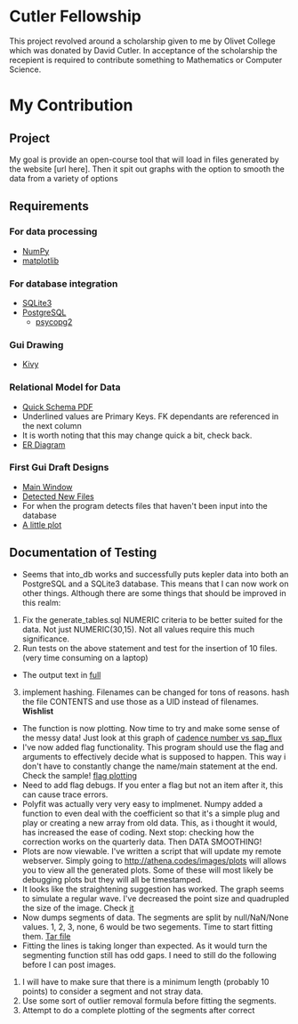 # Cutler Fellowship

This project revolved around a scholarship given to me by Olivet College which was donated by David Cutler. In acceptance of the scholarship the recepient is required to contribute something to Mathematics or Computer Science.

# My Contribution
## Project
My goal is provide an open-course tool that will load in files generated by the website [url here]. Then it spit out graphs with the option to smooth the data from a variety of options

## Requirements
### For data processing
* [NumPy](http://www.numpy.org/)
* [matplotlib](http://matplotlib.org/)

### For database integration
* [SQLite3](https://www.sqlite.org/)
* [PostgreSQL](http://www.postgresql.org/)
  * [psycopg2](http://initd.org/psycopg/)

### Gui Drawing
* [Kivy](https://Kivy.org)

### Relational Model for Data
* [Quick Schema PDF](http://athena.codes/images/relationmodel.pdf)
 * Underlined values are Primary Keys. FK dependants are referenced in the next column
 * It is worth noting that this may change quick a bit, check back.
* [ER Diagram](http://athena.codes/images/erdia.png)

### First Gui Draft Designs
* [Main Window](http://athena.codes/images/Sample.1.MainWindow.png)
* [Detected New Files](http://athena.codes/images/Sample.1.Detected.png)
 * For when the program detects files that haven't been input into the database
* [A little plot](http://athena.codes/images/Sample.1.PlotWindow.png)

## Documentation of Testing
* Seems that into_db works and successfully puts kepler data into both an PostgreSQL and a SQLite3 database. This means that I can now work on other things. Although there are some things that should be improved in this realm:
 1. Fix the generate_tables.sql NUMERIC criteria to be better suited for the data. Not just NUMERIC(30,15). Not all values require this much significance.
 2. Run tests on the above statement and test for the insertion of 10 files. (very time consuming on a laptop)
  * The output text in [full](http://athena.codes/ftp/output.intodb.01232016.txt)
 3. implement hashing. Filenames can be changed for tons of reasons. hash the file CONTENTS and use those as a UID instead of filenames. **Wishlist**
* The function is now plotting. Now time to try and make some sense of the messy data! Just look at this graph of [cadence number vs sap_flux](http://athena.codes/images/plot1)
* I've now added flag functionality. This program should use the flag and arguments to effectively decide what is supposed to happen. This way i don't have to constantly change the name/main statement at the end. Check the sample! [flag plotting](http://athena.codes/ftp/flaglog.txt)
 * Need to add flag debugs. If you enter a flag but not an item after it, this can cause trace errors.
* Polyfit was actually very very easy to implmenet. Numpy added a function to even deal with the coefficient so that it's a simple plug and play or creating a new array from old data. This, as i thought it would, has increased the ease of coding. Next stop: checking how the correction works on the quarterly data. Then DATA SMOOTHING! 
* Plots are now viewable. I've written a script that will update my remote webserver. Simply going to http://athena.codes/images/plots will allows you to view all the generated plots. Some of these will most likely be debugging plots but they will all be timestamped.
* It looks like the straightening suggestion has worked. The graph seems to simulate a regular wave. I've decreased the point size and quadrupled the size of the image. Check [it](http://athena.codes/images/plots/stitched/plot2016-02-04-10:22:47.300087.stitched.png)
* Now dumps segments of data. The segments are split by null/NaN/None values. 1, 2, 3, none, 6 would be two segements. Time to start fitting them. [Tar file](http://athena.codes/ftp/Segments.tar.gz)
* Fitting the lines is taking longer than expected. As it would turn the segmenting function still has odd gaps. I need to still do the following before I can post images.
 1. I will have to make sure that there is a minimum length (probably 10 points) to consider a segment and not stray data.
 2. Use some sort of outlier removal formula before fitting the segments. 
 3. Attempt to do a complete plotting of the segments after correct